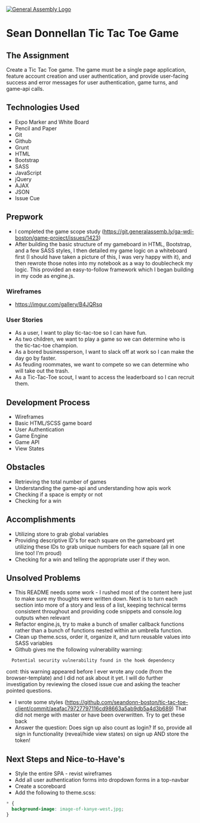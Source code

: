 [![General Assembly Logo](https://camo.githubusercontent.com/1a91b05b8f4d44b5bbfb83abac2b0996d8e26c92/687474703a2f2f692e696d6775722e636f6d2f6b6538555354712e706e67)](https://generalassemb.ly/education/web-development-immersive)

# Sean Donnellan Tic Tac Toe Game

## The Assignment
Create a Tic Tac Toe game. The game must be a single page application, feature account creation and user authentication, and provide user-facing success and error messages for user authentication, game turns, and game-api calls.

## Technologies Used
- Expo Marker and White Board
- Pencil and Paper
- Git
- Github
- Grunt
- HTML
- Bootstrap
- SASS
- JavaScript
- jQuery
- AJAX
- JSON
- Issue Cue

## Prepwork
- I completed the game scope study (https://git.generalassemb.ly/ga-wdi-boston/game-project/issues/1423)
- After building the basic structure of my gameboard in HTML, Bootstrap, and a few SASS styles, I then detailed my game logic on a whiteboard first (I should have taken a picture of this, I was very happy with it), and then rewrote those notes into my notebook as a way to doublecheck my logic. This provided an easy-to-follow framework which I began building in my code as engine.js.

### Wireframes
- https://imgur.com/gallery/B4JQRsq

### User Stories
- As a user, I want to play tic-tac-toe so I can have fun.
- As two children, we want to play a game so we can determine who is the tic-tac-toe champion.
- As a bored businessperson, I want to slack off at work so I can make the day go by faster.
- As feuding roommates, we want to compete so we can determine who will take out the trash.
- As a Tic-Tac-Toe scout, I want to access the leaderboard so I can recruit them.

## Development Process
- Wireframes
- Basic HTML/SCSS game board
- User Authentication
- Game Engine
- Game API
- View States

## Obstacles
- Retrieving the total number of games
- Understanding the game-api and understanding how apis work
- Checking if a space is empty or not
- Checking for a win


## Accomplishments
- Utilizing store to grab global variables
- Providing descriptive ID's for each square on the gameboard yet utilizing these IDs to grab unique numbers for each square (all in one line too! I'm proud)
- Checking for a win and telling the appropriate user if they won.


## Unsolved Problems
- This README needs some work - I rushed most of the content here just to make sure my thoughts were written down. Next is to turn each section into more of a story and less of a list, keeping technical terms consistent throughout and providing code snippets and console.log outputs when relevant
- Refactor engine.js, try to make a bunch of smaller callback functions rather than a bunch of functions nested within an umbrella function.
- Clean up theme.scss, order it, organize it, and turn reusable values into SASS variables
- Github gives me the following vulnerability warning:
```text
  Potential security vulnerability found in the hoek dependency
```
cont: this warning appeared before I ever wrote any code (from the browser-template) and I did not ask about it yet. I will do further investigation by reviewing the closed issue cue and asking the teacher pointed questions.
- I wrote some styles (https://github.com/seandonn-boston/tic-tac-toe-client/commit/aeafac79727797116cd98663a5ab9db5a4d3b689) That did not merge with master or have been overwritten. Try to get these back
- Answer the question: Does sign up also count as login? If so, provide all sign in functionality (reveal/hide view states) on sign up AND store the token!

## Next Steps and Nice-to-Have's
- Style the entire SPA - revist wireframes
- Add all user authentication forms into dropdown forms in a top-navbar
- Create a scoreboard
- Add the following to theme.scss:
```css
* {
  background-image: image-of-kanye-west.jpg;
}
```
